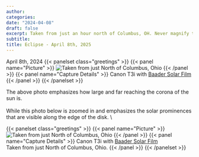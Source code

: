 ```yaml
---
author:
categories:
date: "2024-04-08"
draft: false
excerpt: Taken from just an hour north of Columbus, OH. Never magnify the sun without proper protection!
subtitle: 
title: Eclipse - April 8th, 2025
---
```


April 8th, 2024
{{< panelset class="greetings" >}}
{{< panel name="Picture" >}}
![Taken from just North of Columbus, Ohio](featured.png)
{{< /panel >}}
{{< panel name="Capture Details" >}}
Canon T3i with [Baader Solar Film](https://agenaastro.com/baader-astro-solar-spotter-filter-assf-65.html)
{{< /panel >}}
{{< /panelset >}}

The above photo emphasizes how large and far reaching the corona of the sun is. \
\
While this photo below is zoomed in and emphasizes the solar prominences that are visible along the edge of the disk. \

{{< panelset class="greetings" >}}
{{< panel name="Picture" >}}
![Taken from just North of Columbus, Ohio](prominences.png)
{{< /panel >}}
{{< panel name="Capture Details" >}}
Canon T3i with [Baader Solar Film](https://agenaastro.com/baader-astro-solar-spotter-filter-assf-65.html) \
Taken from just North of Columbus, Ohio.
{{< /panel >}}
{{< /panelset >}}